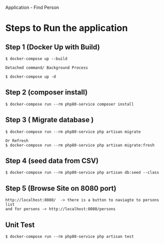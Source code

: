 Application - Find Person

# Steps to Run the application

## Step 1  (Docker Up with Build)

    $ docker-compose up --build
    
    Detached command/ Background Process

    $ docker-compose up -d

## Step 2 (composer install)

    $ docker-compose run --rm php80-service composer install

##  Step 3 ( Migrate  database )

    $ docker-compose run --rm php80-service php artisan migrate

    Or Refresh 
    $ docker-compose run --rm php80-service php artisan migrate:fresh

##  Step 4 (seed data from CSV)

    $ docker-compose run --rm php80-service php artisan db:seed --class


##  Step 5 (Browse Site on 8080 port)

    http://localhost:8080/  -> there is a button to naviagte to persons list
    and for persons -> http://localhost:8080/persons

##  Unit Test 

    $ docker-compose run --rm php80-service php artisan test
